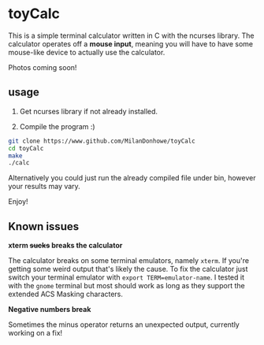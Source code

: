 # toyCalc


This is a simple terminal calculator written in C with the ncurses library.  The calculator operates off a **mouse input**, meaning you will have to have some mouse-like device to actually use the calculator.


Photos coming soon!

## usage
1. Get ncurses library if not already installed.

2. Compile the program :)
```bash
git clone https://www.github.com/MilanDonhowe/toyCalc
cd toyCalc
make
./calc
```

Alternatively you could just run the already compiled file under bin, however your results may vary.

Enjoy!

## Known issues

**xterm ~~sucks~~ breaks the calculator**

The calculator breaks on some terminal emulators, namely ```xterm```.  If you're getting some weird output that's likely the cause.
To fix the calculator just switch your terminal emulator with ```export TERM=emulator-name```.  I tested it with the ```gnome``` terminal but most should work as long as they support the extended ACS Masking characters.

**Negative numbers break**

Sometimes the minus operator returns an unexpected output, currently working on a fix!



